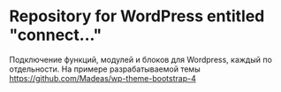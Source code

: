 # Repository for WordPress entitled "connect..."
Подключение функций, модулей и блоков для Wordpress, каждый по отдельности. 
На примере разрабатываемой темы https://github.com/Madeas/wp-theme-bootstrap-4
